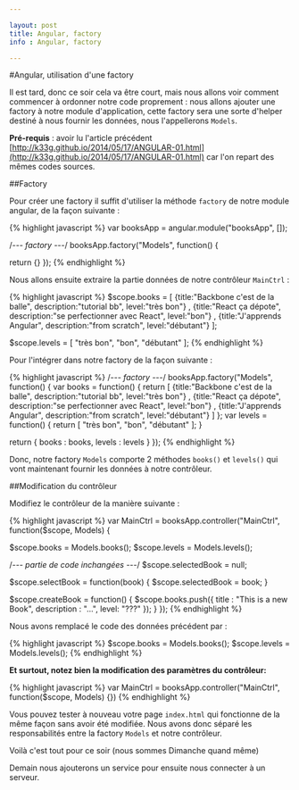 ```yaml
---

layout: post
title: Angular, factory
info : Angular, factory

---
```


#Angular, utilisation d'une factory

Il est tard, donc ce soir cela va être court, mais nous allons voir comment commencer à ordonner notre code proprement : nous allons ajouter une factory à notre module d'application, cette factory sera une sorte d'helper destiné à nous fournir les données, nous l'appellerons `Models`.

**Pré-requis** : avoir lu l'article précédent [http://k33g.github.io/2014/05/17/ANGULAR-01.html](http://k33g.github.io/2014/05/17/ANGULAR-01.html) car l'on repart des mêmes codes sources.

##Factory

Pour créer une factory il suffit d'utiliser la méthode `factory` de notre module angular, de la façon suivante :

{% highlight javascript %}
var booksApp = angular.module("booksApp", []);

/*--- factory ---*/
booksApp.factory("Models", function() {

  return {}
});
{% endhighlight %}

Nous allons ensuite extraire la partie données de notre contrôleur `MainCtrl` :

{% highlight javascript %}
$scope.books = [
    {title:"Backbone c'est de la balle", description:"tutorial bb", level:"très bon"}
  , {title:"React ça dépote", description:"se perfectionner avec React", level:"bon"}
  , {title:"J'apprends Angular", description:"from scratch", level:"débutant"}
];

$scope.levels = [
  "très bon", "bon", "débutant"
];
{% endhighlight %}

Pour l'intégrer dans notre factory de la façon suivante :

{% highlight javascript %}
/*--- factory ---*/
booksApp.factory("Models", function() {
  var books = function() {
    return [
      {title:"Backbone c'est de la balle", description:"tutorial bb", level:"très bon"}
      , {title:"React ça dépote", description:"se perfectionner avec React", level:"bon"}
      , {title:"J'apprends Angular", description:"from scratch", level:"débutant"}
    ]
  };
  var levels = function() {
    return [
      "très bon", "bon", "débutant"
    ];
  }

  return {
    books : books, levels : levels
  }
});
{% endhighlight %}

Donc, notre factory `Models` comporte 2 méthodes `books()` et `levels()` qui vont maintenant fournir les données à notre contrôleur.

##Modification du contrôleur

Modifiez le contrôleur de la manière suivante :

{% highlight javascript %}
var MainCtrl = booksApp.controller("MainCtrl", function($scope, Models) {

  $scope.books = Models.books();
  $scope.levels = Models.levels();

  /*--- partie de code inchangées ---*/
  $scope.selectedBook = null;

  $scope.selectBook = function(book) {
    $scope.selectedBook = book;
  }

  $scope.createBook = function() {
    $scope.books.push({
      title : "This is a new Book",
      description : "...",
      level: "???"
    });
  }
});
{% endhighlight %}

Nous avons remplacé le code des données précédent par :

{% highlight javascript %}
$scope.books = Models.books();
$scope.levels = Models.levels();
{% endhighlight %}

**Et surtout, notez bien la modification des paramètres du contrôleur:**

{% highlight javascript %}
var MainCtrl = booksApp.controller("MainCtrl", function($scope, Models) {})
{% endhighlight %}

Vous pouvez tester à nouveau votre page `index.html` qui fonctionne de la même façon sans avoir été modifiée. Nous avons donc séparé les responsabilités entre la factory `Models` et notre contrôleur.

Voilà c'est tout pour ce soir (nous sommes Dimanche quand même)

Demain nous ajouterons un service pour ensuite nous connecter à un serveur.


